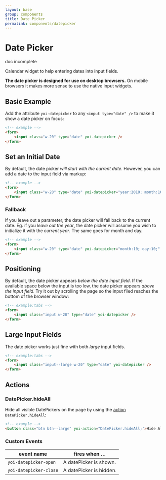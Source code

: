 ```yaml
---
layout: base
group: components
title: Date Picker
permalink: components/datepicker
---
```


# Date Picker

<div class="m-t-4 m--pos-tr m--m-t-10">
    <span class="badge badge--medium badge--rounded badge--negative">doc incomplete</span>
</div>

<p class="intro">Calendar widget to help entering dates into input fields.</p>

<p class="hint hint--negative"><strong>The date picker is designed for use on desktop browsers.</strong> On mobile browsers it makes more sense to use the native input widgets.</p>

## Basic Example

Add the attribute `yoi-datepicker` to any `<input type="date" />` to make it show a date picker on focus:

```html
<!-- example -->
<form>
    <input class="w-20" type="date" yoi-datepicker />
</form>
```

## Set an Initial Date

 By default, the date picker *will start with the current date*. However, you can add a date to the input field via markup:

```html
<!-- example -->
<form>
    <input class="w-20" type="date" yoi-datepicker="year:2010; month:10; day:5;" />
</form>
```
### Fallback

If you leave out a parameter, the date picker will fall back to the current date. Eg. if you *leave out the year*, the date picker will assume you wish to initialize it with the *current year*. The same goes for month and day.

```html
<!-- example -->
<form>
    <input class="w-20" type="date" yoi-datepicker="month:10; day:10;" />
</form>
```

## Positioning

By default, the date picker appears *below the date input field*. If the available space below the input is too low, the date picker appears *above the input field*. Try it out by scrolling the page so the input filed reaches the bottom of the browser window:

```html
<!-- example:tabs -->
<form>
    <input class="input w-20" type="date" yoi-datepicker />
</form>
```

## Large Input Fields

The date picker works just fine with both *large* input fields.

```html
<!-- example:tabs -->
<form>
    <input class="input--large w-20" type="date" yoi-datepicker />
</form>
```

## Actions

### DatePicker.hideAll

Hide all visible DatePickers on the page by using the [action](actions/) `DatePicker.hideAll`:

```html
<!-- example -->
<button class="btn btn--large" yoi-action="DatePicker.hideAll;">Hide All DatePickers</button>
```

### Custom Events

| event name             | fires when …            |
| ---------------------- | ----------------------- |
| `yoi-datepicker-open`  | A datePicker is shown.  |
| `yoi-datepicker-close` | A datePicker is hidden. |